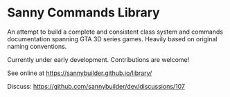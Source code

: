 # Sanny Commands Library

An attempt to build a complete and consistent class system and commands documentation spanning GTA 3D series games. Heavily based on original naming conventions.

Currently under early development. Contributions are welcome!

See online at https://sannybuilder.github.io/library/

Discuss: https://github.com/sannybuilder/dev/discussions/107

